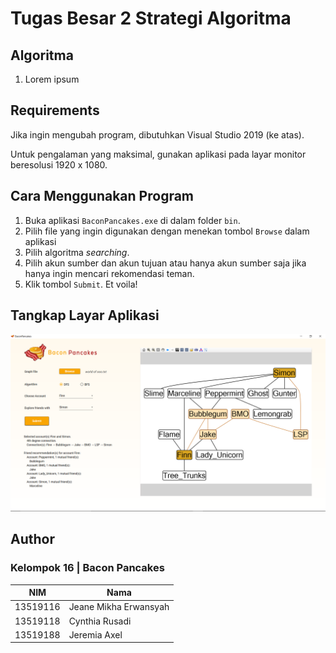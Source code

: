 # Tugas Besar 2 Strategi Algoritma

## Algoritma
1. Lorem ipsum

## Requirements
Jika ingin mengubah program, dibutuhkan Visual Studio 2019 (ke atas).

Untuk pengalaman yang maksimal, gunakan aplikasi pada layar monitor beresolusi 1920 x 1080.

## Cara Menggunakan Program
1. Buka aplikasi `BaconPancakes.exe` di dalam folder `bin`.
2. Pilih file yang ingin digunakan dengan menekan tombol `Browse` dalam aplikasi
3. Pilih algoritma _searching_.
4. Pilih akun sumber dan akun tujuan atau hanya akun sumber saja jika hanya ingin mencari rekomendasi teman.
5. Klik tombol `Submit`. Et voila!

## Tangkap Layar Aplikasi
![Tangkap Layar](./doc/app.png)

## Author
### Kelompok 16 | Bacon Pancakes
| NIM      | Nama                  |
|----------|-----------------------|
| 13519116 | Jeane Mikha Erwansyah |
| 13519118 | Cynthia Rusadi        |
| 13519188 | Jeremia Axel          |
